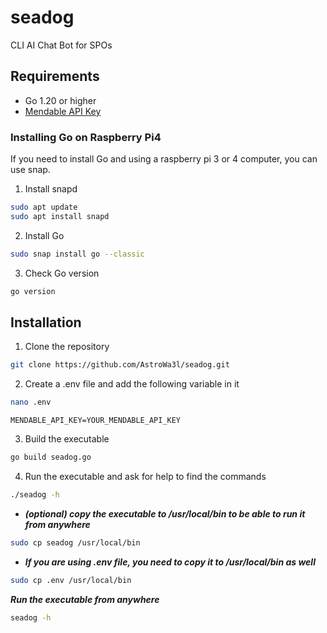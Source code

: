 # seadog
CLI AI Chat Bot for SPOs

## Requirements
- Go 1.20 or higher
- [Mendable API Key](https://mendable.ai/)

### Installing Go on Raspberry Pi4
If you need to install Go and using a raspberry pi 3 or 4 computer, you can use snap.

1. Install snapd

```bash
sudo apt update
sudo apt install snapd
```

2. Install Go

```bash
sudo snap install go --classic
```

3. Check Go version

```bash
go version
```

## Installation
1. Clone the repository

```bash
git clone https://github.com/AstroWa3l/seadog.git
```

2. Create a .env file and add the following variable in it
```bash
nano .env
```
`MENDABLE_API_KEY=YOUR_MENDABLE_API_KEY`

3. Build the executable

```bash
go build seadog.go
```

4. Run the executable and ask for help to find the commands

```bash
./seadog -h
```

- ***(optional) copy the executable to /usr/local/bin to be able to run it from anywhere***

```bash
sudo cp seadog /usr/local/bin
```

- ***If you are using .env file, you need to copy it to /usr/local/bin as well***

```bash
sudo cp .env /usr/local/bin
```

***Run the executable from anywhere***

```bash
seadog -h
```
